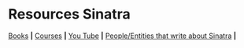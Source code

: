 # Resources Sinatra

[Books](#books) **|**
[Courses](#courses) **|**
[You Tube](#you-tube) **|**
[People/Entities that write about Sinatra](#) **|**
